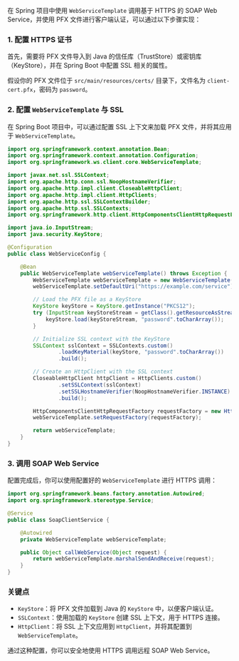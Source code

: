 在 Spring 项目中使用 `WebServiceTemplate` 调用基于 HTTPS 的 SOAP Web Service，并使用 PFX 文件进行客户端认证，可以通过以下步骤实现：

### 1. 配置 HTTPS 证书
首先，需要将 PFX 文件导入到 Java 的信任库（TrustStore）或密钥库（KeyStore），并在 Spring Boot 中配置 SSL 相关的属性。

假设你的 PFX 文件位于 `src/main/resources/certs/` 目录下，文件名为 `client-cert.pfx`，密码为 `password`。

### 2. 配置 `WebServiceTemplate` 与 SSL
在 Spring Boot 项目中，可以通过配置 SSL 上下文来加载 PFX 文件，并将其应用于 `WebServiceTemplate`。

```java
import org.springframework.context.annotation.Bean;
import org.springframework.context.annotation.Configuration;
import org.springframework.ws.client.core.WebServiceTemplate;

import javax.net.ssl.SSLContext;
import org.apache.http.conn.ssl.NoopHostnameVerifier;
import org.apache.http.impl.client.CloseableHttpClient;
import org.apache.http.impl.client.HttpClients;
import org.apache.http.ssl.SSLContextBuilder;
import org.apache.http.ssl.SSLContexts;
import org.springframework.http.client.HttpComponentsClientHttpRequestFactory;

import java.io.InputStream;
import java.security.KeyStore;

@Configuration
public class WebServiceConfig {

    @Bean
    public WebServiceTemplate webServiceTemplate() throws Exception {
        WebServiceTemplate webServiceTemplate = new WebServiceTemplate();
        webServiceTemplate.setDefaultUri("https://example.com/service");

        // Load the PFX file as a KeyStore
        KeyStore keyStore = KeyStore.getInstance("PKCS12");
        try (InputStream keyStoreStream = getClass().getResourceAsStream("/certs/client-cert.pfx")) {
            keyStore.load(keyStoreStream, "password".toCharArray());
        }

        // Initialize SSL context with the KeyStore
        SSLContext sslContext = SSLContexts.custom()
                .loadKeyMaterial(keyStore, "password".toCharArray())
                .build();

        // Create an HttpClient with the SSL context
        CloseableHttpClient httpClient = HttpClients.custom()
                .setSSLContext(sslContext)
                .setSSLHostnameVerifier(NoopHostnameVerifier.INSTANCE)
                .build();

        HttpComponentsClientHttpRequestFactory requestFactory = new HttpComponentsClientHttpRequestFactory(httpClient);
        webServiceTemplate.setRequestFactory(requestFactory);

        return webServiceTemplate;
    }
}
```

### 3. 调用 SOAP Web Service
配置完成后，你可以使用配置好的 `WebServiceTemplate` 进行 HTTPS 调用：

```java
import org.springframework.beans.factory.annotation.Autowired;
import org.springframework.stereotype.Service;

@Service
public class SoapClientService {

    @Autowired
    private WebServiceTemplate webServiceTemplate;

    public Object callWebService(Object request) {
        return webServiceTemplate.marshalSendAndReceive(request);
    }
}
```

### 关键点
- `KeyStore`：将 PFX 文件加载到 Java 的 `KeyStore` 中，以便客户端认证。
- `SSLContext`：使用加载的 `KeyStore` 创建 SSL 上下文，用于 HTTPS 连接。
- `HttpClient`：将 SSL 上下文应用到 `HttpClient`，并将其配置到 `WebServiceTemplate`。

通过这种配置，你可以安全地使用 HTTPS 调用远程 SOAP Web Service。